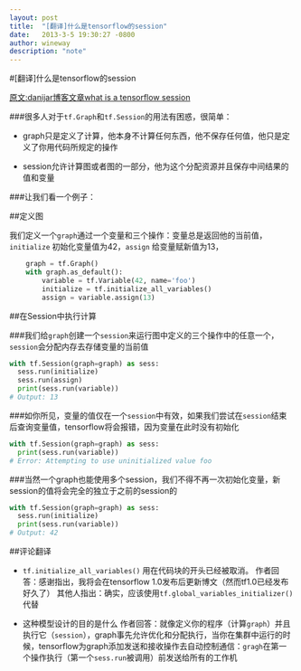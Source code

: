 ```yaml
---
layout: post
title:  "[翻译]什么是tensorflow的session"
date:   2013-3-5 19:30:27 -0800
author: wineway
description: "note"
---
```

#[翻译]什么是tensorflow的session

[原文:danijar博客文章what is a tensorflow session](http://danijar.com/what-is-a-tensorflow-session/)

###很多人对于`tf.Graph`和`tf.Session`的用法有困惑，很简单：

- graph只是定义了计算，他本身不计算任何东西，他不保存任何值，他只是定义了你用代码所规定的操作

- session允许计算图或者图的一部分，他为这个分配资源并且保存中间结果的值和变量

###让我们看一个例子：

##定义图

我们定义一个`graph`通过一个变量和三个操作：变量总是返回他的当前值，`initialize` 初始化变量值为42，`assign` 给变量赋新值为13，

```python
	graph = tf.Graph()
	with graph.as_default():
	    variable = tf.Variable(42, name='foo')
	    initialize = tf.initialize_all_variables()
	    assign = variable.assign(13)
```
##在Session中执行计算

###我们给`graph`创建一个`session`来运行图中定义的三个操作中的任意一个，`session`会分配内存去存储变量的当前值

```python
with tf.Session(graph=graph) as sess:
  sess.run(initialize)
  sess.run(assign)
  print(sess.run(variable))
# Output: 13
```
###如你所见，变量的值仅在一个`session`中有效，如果我们尝试在`session`结束后查询变量值，tensorflow将会报错，因为变量在此时没有初始化


```python
with tf.Session(graph=graph) as sess:
  print(sess.run(variable))
# Error: Attempting to use uninitialized value foo
```
###当然一个graph也能使用多个session，我们不得不再一次初始化变量，新session的值将会完全的独立于之前的session的

```python
with tf.Session(graph=graph) as sess:
  sess.run(initialize)
  print(sess.run(variable))
# Output: 42
```

##评论翻译

- ```tf.initialize_all_variables()``` 用在代码块的开头已经被取消。
     作者回答：感谢指出，我将会在tensorflow 1.0发布后更新博文（然而tf1.0已经发布好久了）
     其他人指出：确实，应该使用```tf.global_variables_initializer()``` 代替

- 这种模型设计的目的是什么
    作者回答：就像定义你的程序（计算`graph`）并且执行它（`session`），graph事先允许优化和分配执行，当你在集群中运行的时候，tensorflow为graph添加发送和接收操作去自动控制通信：`gragh`在第一个操作执行（第一个`sess.run`被调用）前发送给所有的工作机
